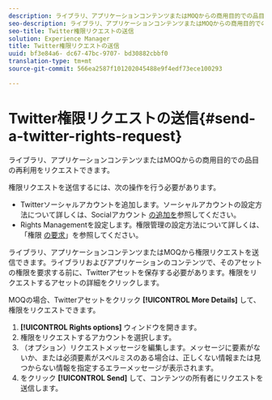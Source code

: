 ```yaml
---
description: ライブラリ、アプリケーションコンテンツまたはMOQからの商用目的での品目の再利用をリクエストできます。
seo-description: ライブラリ、アプリケーションコンテンツまたはMOQからの商用目的での品目の再利用をリクエストできます。
seo-title: Twitter権限リクエストの送信
solution: Experience Manager
title: Twitter権限リクエストの送信
uuid: bf3e84a6- dc67-47bc-9707- bd30882cbbf0
translation-type: tm+mt
source-git-commit: 566ea2587f101202045488e9f4edf73ece100293

---
```



# Twitter権限リクエストの送信{#send-a-twitter-rights-request}

ライブラリ、アプリケーションコンテンツまたはMOQからの商用目的での品目の再利用をリクエストできます。

権限リクエストを送信するには、次の操作を行う必要があります。

* Twitterソーシャルアカウントを追加します。ソーシャルアカウントの設定方法について詳しくは、Socialアカウント [の追加を](../c-users-creating-accounts-with-studio-access/t-configure-social-accout-instagram/t-configure-social-accout-instagram.md#t_configure_social_accout_instagram)参照してください。
* Rights Managementを設定します。権限管理の設定方法について詳しくは、「権限 [の要求](../c-how-requesting-rights-works/c-how-requesting-rights-works.md#c_how_requesting_rights_works)」を参照してください。

ライブラリ、アプリケーションコンテンツまたはMOQから権限リクエストを送信できます。ライブラリおよびアプリケーションのコンテンツで、そのアセットの権限を要求する前に、Twitterアセットを保存する必要があります。権限をリクエストするアセットの詳細をクリックします。

MOQの場合、Twitterアセットをクリック **[!UICONTROL More Details]** して、権限をリクエストできます。

1. **[!UICONTROL Rights options]** ウィンドウを開きます。
1. 権限をリクエストするアカウントを選択します。
1. （オプション）リクエストメッセージを編集します。メッセージに要素がないか、または必須要素がスペルミスのある場合は、正しくない情報または見つからない情報を指定するエラーメッセージが表示されます。
1. をクリック **[!UICONTROL Send]** して、コンテンツの所有者にリクエストを送信します。
